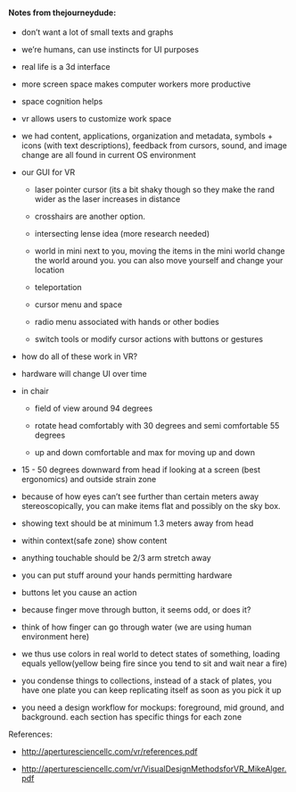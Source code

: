 #### Notes from thejourneydude:

- don’t want a lot of small texts and graphs

- we’re humans, can use instincts for UI purposes

- real life is a 3d interface

- more screen space makes computer workers more productive

- space cognition helps

- vr allows users to customize work space

- we had content, applications, organization and metadata, symbols + icons (with text descriptions), feedback from cursors, sound, and image change are all found in current OS environment

- our GUI for VR
    - laser pointer cursor (its a bit shaky though so they make the rand wider as the laser increases in distance

    - crosshairs are another option.

    - intersecting lense idea (more research needed)

    - world in mini next to you, moving the items in the mini world change the world around you. you can also
    move yourself and change your location

    - teleportation

    - cursor menu and space

    - radio menu associated with hands or other bodies

    - switch tools or modify cursor actions with buttons or gestures

- how do all of these work in VR?

- hardware will change UI over time

- in chair
    - field of view around 94 degrees

    - rotate head comfortably with 30 degrees and semi comfortable 55 degrees

    - up and down comfortable and max for moving up and down

- 15 - 50 degrees downward from head if looking at a screen (best ergonomics) and outside strain zone

- because of how eyes can’t see further than certain meters away stereoscopically, you can make items flat and possibly on the sky box.

- showing text should be at minimum 1.3 meters away from head

- within context(safe zone) show content

- anything touchable should be 2/3 arm stretch away

- you can put stuff around your hands permitting hardware

- buttons let you cause an action

- because finger move through button, it seems odd, or does it?

- think of how finger can go through water (we are using human environment here)

- we thus use colors in real world to detect states of something, loading equals yellow(yellow being fire since you tend to sit and wait near a fire)

- you condense things to collections, instead of a stack of plates, you have one plate you can keep replicating itself as soon as you pick it up

- you need a design workflow for mockups: foreground, mid ground, and background. each section has specific things for each zone

References:
- http://aperturesciencellc.com/vr/references.pdf

- http://aperturesciencellc.com/vr/VisualDesignMethodsforVR_MikeAlger.pdf
